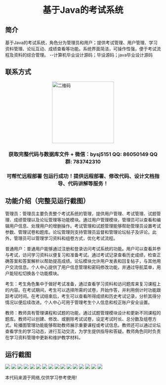 <p><h1 align="center">基于Java的考试系统</h1></p>

## 简介
基于Java的考试系统，角色分为管理员和用户；提供考试管理、用户管理、学习资料管理、论坛互动、成绩查看等功能。系统界面简洁，可操作性强，便于考试流程及资料的综合管理。    --计算机毕业设计源码；毕设源码；java毕业设计源码


## 联系方式
<img src="https://bs-1329754181.cos.ap-shanghai.myqcloud.com/wx.jpg" alt="二维码" style="display: block; margin: 0 auto;" width="200px">
<p><h3 align="center">获取完整代码与数据库文件 + 微信：bysj5151 QQ: 86050149 QQ群: 783742310</h3></p>
<p><h3 align="center">可帮忙远程部署 包运行成功！提供远程部署、修改代码、设计文档指导、代码讲解等服务！</h3></p>

## 功能介绍（完整见运行截图）
管理员：管理员主要负责整个考试系统的管理，提供用户管理、考试管理、试题管理、成绩管理以及论坛管理等功能模块。通过用户管理模块，管理员可以查看和编辑用户信息、处理用户的增删操作。考试管理和试题管理能够帮助管理员设置考试参数、管理试卷和题库。论坛管理则支持管理员监督和管理论坛帖子及评论。此外，管理员可以管理学习资料和组卷方式，优化考试流程。

普通用户：普通用户能够通过注册和登录访问考试系统的功能。用户可以查看并参与考试，访问学习资料以便复习和准备考试。通过考试记录查看历史成绩，检查正确答案和答案解析以帮助提高成绩。论坛模块允许用户发表和回复帖子，与其他用户交流信息。个人中心提供了用户信息管理和密码修改功能，并通过导航菜单，用户能轻松切换各个功能模块。

考生：考生角色集中于做好考试准备，通过查看学习资料和访问题库来复习课程上的内容。在考试期间，考生可以选择所需的试卷，开始作答，并利用倒计时功能跟踪考试时间。在考试结束后，考生可以查看所得成绩和历史考试记录，分析其得分情况以便后续改进。个人中心可用于管理考生个人信息和校正账户安全设置。

教师：教师具有管理课程和试题的功能，通过试题管理模块设计和更新不同课程的题库。教师可以创建、修改、或删除考试试卷，设定考试时长、总分数及组卷方式。轮播图管理功能能够帮助教师展示重要课程或考试信息。教师还可以通过论坛查看学生的学习动态，进行互动交流，为学生提供指导和答疑。教师角色同时负责在学习资料管理中更新和维护教学材料。


## 运行截图
![](https://bs-1329754181.cos.ap-shanghai.myqcloud.com/spring/JavaExamSystem/img/001.jpg)
![](https://bs-1329754181.cos.ap-shanghai.myqcloud.com/spring/JavaExamSystem/img/002.jpg)
![](https://bs-1329754181.cos.ap-shanghai.myqcloud.com/spring/JavaExamSystem/img/003.jpg)
![](https://bs-1329754181.cos.ap-shanghai.myqcloud.com/spring/JavaExamSystem/img/004.jpg)
![](https://bs-1329754181.cos.ap-shanghai.myqcloud.com/spring/JavaExamSystem/img/005.jpg)
![](https://bs-1329754181.cos.ap-shanghai.myqcloud.com/spring/JavaExamSystem/img/006.jpg)
![](https://bs-1329754181.cos.ap-shanghai.myqcloud.com/spring/JavaExamSystem/img/007.jpg)
![](https://bs-1329754181.cos.ap-shanghai.myqcloud.com/spring/JavaExamSystem/img/008.jpg)
![](https://bs-1329754181.cos.ap-shanghai.myqcloud.com/spring/JavaExamSystem/img/009.jpg)
![](https://bs-1329754181.cos.ap-shanghai.myqcloud.com/spring/JavaExamSystem/img/010.jpg)
![](https://bs-1329754181.cos.ap-shanghai.myqcloud.com/spring/JavaExamSystem/img/011.jpg)
![](https://bs-1329754181.cos.ap-shanghai.myqcloud.com/spring/JavaExamSystem/img/012.jpg)
![](https://bs-1329754181.cos.ap-shanghai.myqcloud.com/spring/JavaExamSystem/img/013.jpg)
![](https://bs-1329754181.cos.ap-shanghai.myqcloud.com/spring/JavaExamSystem/img/014.jpg)
![](https://bs-1329754181.cos.ap-shanghai.myqcloud.com/spring/JavaExamSystem/img/015.jpg)
![](https://bs-1329754181.cos.ap-shanghai.myqcloud.com/spring/JavaExamSystem/img/016.jpg)

<p>本代码来源于网络,仅供学习参考使用!</p>
